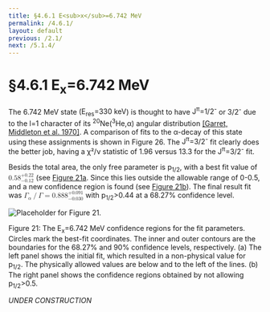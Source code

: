 ```yaml
---
title: §4.6.1 E<sub>x</sub>=6.742 MeV
permalink: /4.6.1/
layout: default
previous: /2.1/
next: /5.1.4/
---
```


§4.6.1 E<sub>x</sub>=6.742 MeV
==============================

The 6.742 MeV state
(<span class="nowrap">E<sub>res</sub>=330 keV</span>) is thought to have
<span class="equation">J<sup>π</sup>=1/2<sup>-</sup></span> or 3/2<sup>-</sup>
due to the <span class="equation">l=1</span> character of
its <span class="equation"><sup>20</sup>Ne(<sup>3</sup>He,α)</span> angular
distribution [[Garret, Middleton et al. 1970]](../bibliography/#garret). A
comparison of fits to the α-decay of this state using these assignments is
shown in Figure 26. The
<span class="equation">J<sup>π</sup>=3/2<sup>-</sup></span> fit clearly does
the better job, having a <span class="equation">χ²/ν</span> statistic of 1.96
versus 13.3 for the
<span class="equation">J<sup>π</sup>=3/2<sup>-</sup></span> fit.

Besids the total area, the only free parameter is
<span class="equation">p<sub>1/2</sub></span>, with a best fit value of <math xmlns="http://www.w3.org/1998/Math/MathML">
    <msubsup>
        <mn>0.58</mn>
        <mrow>
        <mo stretchy="false">−</mo>
        <mn>0.12</mn>
        </mrow>
        <mrow>
        <mo stretchy="false">+</mo>
        <mn>0.22</mn>
        </mrow>
    </msubsup>
</math> (see [Figure 21a](#figure-21). Since this lies outside the 
allowable range of 0-0.5, and a new confidence region is found (see 
[Figure 21b](#figure-21)). The final result fit
was <math xmlns="http://www.w3.org/1998/Math/MathML">
       <mrow>
         <mrow>
          <msub>
           <mi>Γ</mi>
           <mi>α</mi>
          </msub>
          <mo stretchy="false">/</mo>
          <mi>Γ</mi>
         </mrow>
         <mo stretchy="false">=</mo>
         <msubsup>
          <mn>0.888</mn>
          <mrow>
           <mo stretchy="false">−</mo>
           <mn>0.030</mn>
          </mrow>
          <mrow>
           <mo stretchy="false">+</mo>
           <mn>0.091</mn>
          </mrow>
         </msubsup>
        </mrow>
</math> with <span class="equation">p<sub>1/2</sub>>0.44</span> at a 68.27%
confidence level.

<div class="figure" id="figure-21">
	<img src="../images/figure-21-6-742-fit.png" 
	alt="Placeholder for Figure 21."/>
	<div class="caption">
		<p>Figure 21: The E<sub>x</sub>=6.742 MeV confidence regions for the
        fit parameters. Circles mark the best-fit coordinates. The inner and
        outer contours are the boundaries for the 68.27% and 90% confidence
        levels, respectively. (a) The left panel shows the initial fit,
        which resulted in a non-physical value for p<sub>1/2</sub>. The
        physically allowed values are below and to the left of the lines.
        (b) The right panel shows the confidence regions obtained by not
        allowing <span class="nowrap">p<sub>1/2</sub>>0.5</span>.</p>
	</div>
</div>

*UNDER CONSTRUCTION*